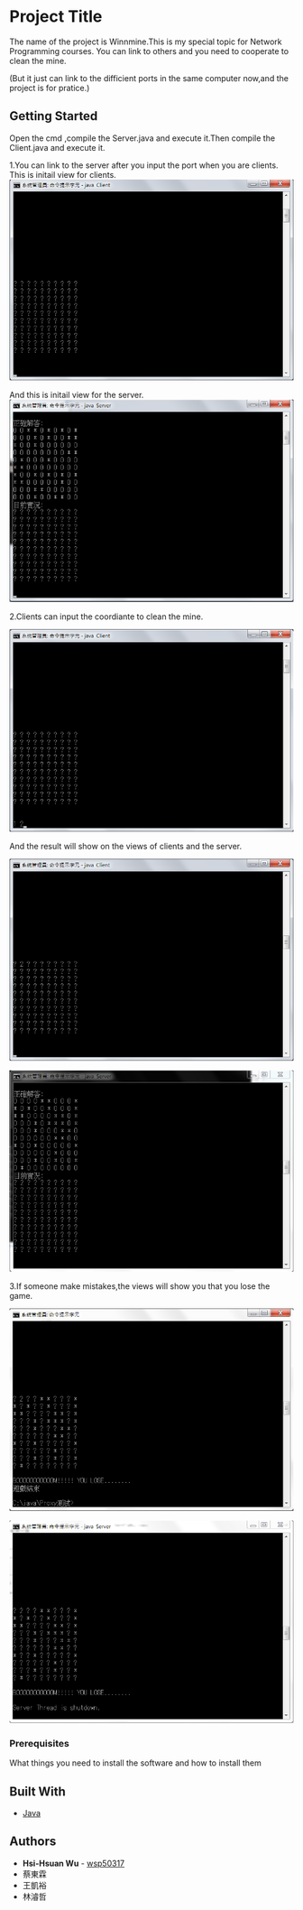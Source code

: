 # Project Title
The name of the project is Winnmine.This is my special topic for Network Programming courses.
You can link to others and you need to cooperate to clean the mine.

(But it just can link to the difficient ports in the same computer now,and the project is for pratice.)


## Getting Started

Open the cmd ,compile the Server.java and execute it.Then compile the Client.java and execute it.

1.You can link to the server after you input the port when you are clients.
This is initail view for clients.
![Image](https://github.com/wsp50317/winmine/blob/master/PictureForREADME/Client.png)

And this is initail view for the server.
![Image](https://github.com/wsp50317/winmine/blob/master/PictureForREADME/Server.png)

2.Clients can input the coordiante to clean the mine.

![Image](https://github.com/wsp50317/winmine/blob/master/PictureForREADME/Input.png)

And the result will show on the views of clients and the server.

![Image](https://github.com/wsp50317/winmine/blob/master/PictureForREADME/InputClinetResult.png)

![Image](https://github.com/wsp50317/winmine/blob/master/PictureForREADME/InputServerResult.png)

3.If someone make mistakes,the views will show you that you lose the game.

![Image](https://github.com/wsp50317/winmine/blob/master/PictureForREADME/BoomClient.png)

![Image](https://github.com/wsp50317/winmine/blob/master/PictureForREADME/BoomServer.png)

### Prerequisites

What things you need to install the software and how to install them

## Built With

* [Java](http://www.oracle.com/technetwork/java/javase/downloads/jdk8-downloads-2133151.html)

## Authors

* **Hsi-Hsuan Wu** - [wsp50317](https://github.com/wsp50317)
* 蔡東霖
* 王凱裕
* 林濬哲
